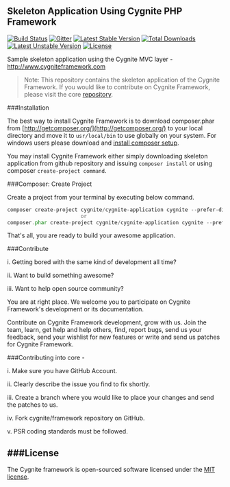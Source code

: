Skeleton Application Using Cygnite PHP Framework
------------------------------------------------------------------

[![Build Status](https://travis-ci.org/cygnite/framework.svg)](https://travis-ci.org/cygnite/framework)
[![Gitter](https://badges.gitter.im/Join%20Chat.svg)](https://gitter.im/cygnite/framework?utm_source=badge&utm_medium=badge&utm_campaign=pr-badge&utm_content=badge)
[![Latest Stable Version](https://poser.pugx.org/cygnite/cygnite-application/v/stable.svg)](https://packagist.org/packages/cygnite/cygnite-application) [![Total Downloads](https://poser.pugx.org/cygnite/cygnite-application/downloads.svg)](https://packagist.org/packages/cygnite/cygnite-application) [![Latest Unstable Version](https://poser.pugx.org/cygnite/cygnite-application/v/unstable.svg)](https://packagist.org/packages/cygnite/cygnite-application) [![License](https://poser.pugx.org/cygnite/cygnite-application/license.svg)](https://packagist.org/packages/cygnite/cygnite-application)

Sample skeleton application using the Cygnite MVC layer - http://www.cygniteframework.com

>  Note: This repository contains the skeleton application of the Cygnite Framework. If you would like to contribute
on Cygnite Framework, please visit the core [repository](https://github.com/cygnite/framework).

###Installation

The best way to install Cygnite Framework is to download composer.phar from [http://getcomposer.org/](http://getcomposer.org/) to your local directory and move it to
`usr/local/bin` to use globally on your system. For windows users please download and [install composer setup](https://getcomposer.org/doc/00-intro.md#installation-windows).

You may install Cygnite Framework either simply downloading skeleton application from github repository and issuing `composer install` or using composer `create-project command`.

###Composer: Create Project

Create a project from your terminal by executing below command.

```php
composer create-project cygnite/cygnite-application cygnite --prefer-dist
                        or
composer.phar create-project cygnite/cygnite-application cygnite --prefer-dist
```

That's all, you are ready to build your awesome application.


###Contribute

  i. Getting bored with the same kind of development all time?

  ii. Want to build something awesome?
  
  iii. Want to help open source community?

You are at right place. We welcome you to participate on Cygnite Framework's development or its documentation.

Contribute on Cygnite Framework development, grow with us. Join the team, learn, get help and help others, find, report bugs, send us your feedback, send your wishlist for new features or write and send us patches for Cygnite Framework.


###Contributing into core -

i.  Make sure you have GitHub Account.

ii. Clearly describe the issue you find to fix shortly.

iii. Create a branch where you would like to place your changes and send the patches to us.

iv.  Fork cygnite/framework repository on GitHub.

 v. PSR coding standards must be followed.
 
###License
--------------

The Cygnite framework is open-sourced software licensed under the [MIT license](http://opensource.org/licenses/MIT).
